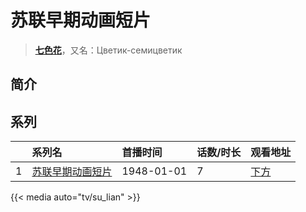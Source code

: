 # 苏联早期动画短片


> <u>**[七色花](http://bgm.tv/subject/280583)**</u>，又名：Цветик-семицветик

## 简介








## 系列

|     |   系列名   |   首播时间  | 话数/时长  | 观看地址 |
|:---  |:------    |:----      |:---       |:---  |
| 1 |[苏联早期动画短片](https://bgm.tv/subject/280583)| 1948-01-01 | 7 | [下方](#id-1)  |

{{< media auto="tv/su_lian" >}}


